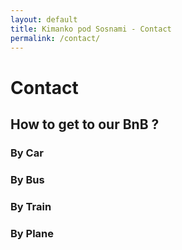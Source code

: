 ```yaml
---
layout: default
title: Kimanko pod Sosnami - Contact
permalink: /contact/
---
```


# Contact

## How to get to our BnB ?

### By Car

### By Bus

### By Train

### By Plane